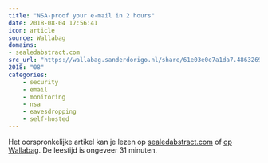 ```yaml
---
title: "NSA-proof your e-mail in 2 hours"
date: 2018-08-04 17:56:41
icon: article
source: Wallabag
domains:
- sealedabstract.com
src_url: "https://wallabag.sanderdorigo.nl/share/61e03e0e7a1da7.48632693"
2018: "08"
categories:
    - security
    - email
    - monitoring
    - nsa
    - eavesdropping
    - self-hosted
---
```

Het oorspronkelijke artikel kan je lezen op [sealedabstract.com](https://sealedabstract.com/code/nsa-proof-your-e-mail-in-2-hours/) of [op Wallabag](https://wallabag.sanderdorigo.nl/share/61e03e0e7a1da7.48632693). De leestijd is ongeveer 31 minuten.